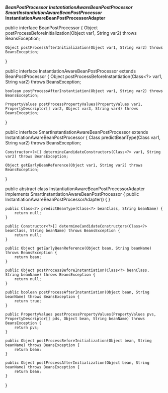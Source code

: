
   ***BeanPostProcessor***
      ***InstantiationAwareBeanPostProcessor***
         ***SmartInstantiationAwareBeanPostProcessor***
            **InstantiationAwareBeanPostProcessorAdapter**


public interface BeanPostProcessor {
    Object postProcessBeforeInitialization(Object var1, String var2) throws BeansException;

    Object postProcessAfterInitialization(Object var1, String var2) throws BeansException;
}

public interface InstantiationAwareBeanPostProcessor extends BeanPostProcessor {
    Object postProcessBeforeInstantiation(Class<?> var1, String var2) throws BeansException;

    boolean postProcessAfterInstantiation(Object var1, String var2) throws BeansException;

    PropertyValues postProcessPropertyValues(PropertyValues var1, PropertyDescriptor[] var2, Object var3, String var4) throws BeansException;
}

public interface SmartInstantiationAwareBeanPostProcessor extends InstantiationAwareBeanPostProcessor {
    Class<?> predictBeanType(Class<?> var1, String var2) throws BeansException;

    Constructor<?>[] determineCandidateConstructors(Class<?> var1, String var2) throws BeansException;

    Object getEarlyBeanReference(Object var1, String var2) throws BeansException;
}

public abstract class InstantiationAwareBeanPostProcessorAdapter implements SmartInstantiationAwareBeanPostProcessor {
    public InstantiationAwareBeanPostProcessorAdapter() {
    }

    public Class<?> predictBeanType(Class<?> beanClass, String beanName) {
        return null;
    }

    public Constructor<?>[] determineCandidateConstructors(Class<?> beanClass, String beanName) throws BeansException {
        return null;
    }

    public Object getEarlyBeanReference(Object bean, String beanName) throws BeansException {
        return bean;
    }

    public Object postProcessBeforeInstantiation(Class<?> beanClass, String beanName) throws BeansException {
        return null;
    }

    public boolean postProcessAfterInstantiation(Object bean, String beanName) throws BeansException {
        return true;
    }

    public PropertyValues postProcessPropertyValues(PropertyValues pvs, PropertyDescriptor[] pds, Object bean, String beanName) throws BeansException {
        return pvs;
    }

    public Object postProcessBeforeInitialization(Object bean, String beanName) throws BeansException {
        return bean;
    }

    public Object postProcessAfterInitialization(Object bean, String beanName) throws BeansException {
        return bean;
    }
}
